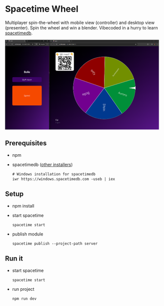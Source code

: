 # Spacetime Wheel

Multiplayer spin-the-wheel with mobile view (controller) and desktop view (presenter). Spin the wheel and win a blender. Vibecoded in a hurry to learn [spacetimedb](https://spacetimedb.com/home).

![img](readme/demo.png)

## Prerequisites

- npm
- spacetimedb ([other installers](https://spacetimedb.com/install))

  ```pwsh
  # Windows installation for spacetimedb
  iwr https://windows.spacetimedb.com -useb | iex
  ```

## Setup

- npm install

- start spacetime

  ```pwsh
  spacetime start
  ```

- publish module

  ```pwsh
  spacetime publish --project-path server
  ```

## Run it

- start spacetime

  ```pwsh
  spacetime start
  ```

- run project

  ```pwsh
  npm run dev
  ```
